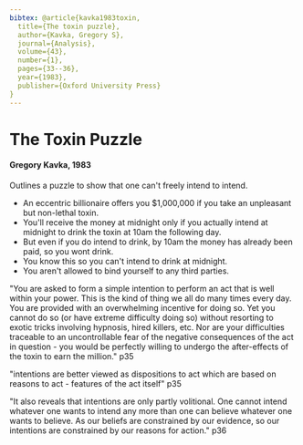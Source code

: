 ```yaml
---
bibtex: @article{kavka1983toxin,
  title={The toxin puzzle},
  author={Kavka, Gregory S},
  journal={Analysis},
  volume={43},
  number={1},
  pages={33--36},
  year={1983},
  publisher={Oxford University Press}
}
---
```

# The Toxin Puzzle

#### Gregory Kavka, 1983

Outlines a puzzle to show that one can't freely intend to intend.

- An eccentric billionaire offers you $1,000,000 if you take an unpleasant but non-lethal toxin.
- You'll receive the money at midnight only if you actually intend at midnight to drink the toxin at 10am the following day.
- But even if you do intend to drink, by 10am the money has already been paid, so you wont drink.
- You know this so you can't intend to drink at midnight.
- You aren't allowed to bind yourself to any third parties.

"You are asked to form a simple intention to perform an act that is well within your power. This is the kind of thing we all do many times
every day. You are provided with an overwhelming incentive for doing so. Yet you cannot do so (or have extreme difficulty doing
so) without resorting to exotic tricks involving hypnosis, hired killers, etc. Nor are your difficulties traceable to an uncontrollable
fear of the negative consequences of the act in question - you would be perfectly willing to undergo the after-effects of the toxin
to earn the million." p35

"intentions are better viewed as dispositions to act which are based on reasons to act - features of the act itself" p35

"It also reveals that intentions are only partly volitional. One cannot intend whatever one wants to intend any more than one can believe whatever one wants to believe. As our beliefs are constrained by our evidence, so our intentions are constrained by our reasons
for action." p36